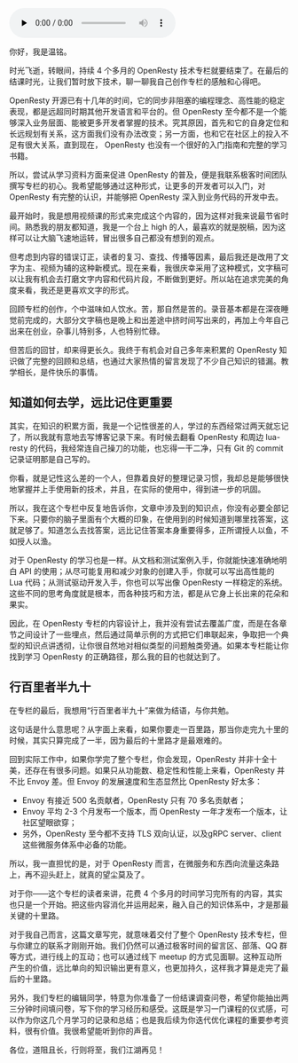 <audio id="audio" title="结束语 | 行百里者半九十" controls="" preload="none"><source id="mp3" src="https://static001.geekbang.org/resource/audio/72/c0/72fd975d24b87479a3635808626551c0.mp3"></audio>

你好，我是温铭。

时光飞逝，转眼间，持续 4 个多月的 OpenResty 技术专栏就要结束了。在最后的结课时光，让我们暂时放下技术，聊一聊我自己创作专栏的感触和心得吧。

OpenResty 开源已有十几年的时间，它的同步非阻塞的编程理念、高性能的稳定表现，都是远超同时期其他开发语言和平台的。但 OpenResty 至今都不是一个能够深入业务层面、能被更多开发者掌握的技术。究其原因，首先和它的自身定位和长远规划有关系，这方面我们没有办法改变；另一方面，也和它在社区上的投入不足有很大关系，直到现在， OpenResty 也没有一个很好的入门指南和完整的学习书籍。

所以，尝试从学习资料方面来促进 OpenResty 的普及，便是我联系极客时间团队撰写专栏的初心。我希望能够通过这种形式，让更多的开发者可以入门，对 OpenResty 有完整的认识，并能够把 OpenResty 深入到业务代码的开发中去。

最开始时，我是想用视频课的形式来完成这个内容的，因为这样对我来说最节省时间。熟悉我的朋友都知道，我是一个台上 high 的人，最喜欢的就是脱稿，因为这样可以让大脑飞速地运转，冒出很多自己都没有想到的观点。

但考虑到内容的错误订正，读者的复习、查找、传播等因素，最后我还是改用了文字为主、视频为辅的这种新模式。现在来看，我很庆幸采用了这种模式，文字稿可以让我有机会去打磨文字内容和代码片段，不断做到更好。所以站在追求完美的角度来看，我还是更喜欢文字的形式。

回顾专栏的创作，个中滋味如人饮水。苦，那自然是苦的。录音基本都是在深夜睡觉前完成的，大部分文字稿也是晚上和出差途中挤时间写出来的，再加上今年自己出来在创业，杂事儿特别多，人也特别忙碌。

但苦后的回甘，却来得更长久。我终于有机会对自己多年来积累的 OpenResty 知识做了完整的回顾和总结，也通过大家热情的留言发现了不少自己知识的错漏。教学相长，是件快乐的事情。

## 知道如何去学，远比记住更重要

其实，在知识的积累方面，我是一个记性很差的人，学过的东西经常过两天就忘记了，所以我就有意地去写博客记录下来。有时候去翻看 OpenResty 和周边 lua-resty 的代码，我经常连自己操刀的功能，也忘得一干二净，只有 Git 的 commit 记录证明那是自己写的。

你看，就是记性这么差的一个人，但靠着良好的整理记录习惯，我却总是能够很快地掌握并上手使用新的技术，并且，在实际的使用中，得到进一步的巩固。

所以，我在这个专栏中反复地告诉你，文章中涉及到的知识点，你没有必要全部记下来。只要你的脑子里面有个大概的印象，在使用到的时候知道到哪里找答案，这就足够了。知道怎么去找答案，远比记住答案本身重要得多，正所谓授人以鱼，不如授人以渔。

对于 OpenResty 的学习也是一样。从文档和测试案例入手，你就能快速准确地明白 API 的使用；从尽可能复用和减少对象的创建入手，你就可以写出高性能的 Lua 代码；从测试驱动开发入手，你也可以写出像 OpenResty 一样稳定的系统。这些不同的思考角度就是根本，而各种技巧和方法，都是从它身上长出来的花朵和果实。

因此，在 OpenResty 专栏的内容设计上，我并没有尝试去覆盖广度，而是在各章节之间设计了一些埋点，然后通过简单示例的方式把它们串联起来，争取把一个典型的知识点讲透彻，让你很自然地对相似类型的问题触类旁通。如果本专栏能让你找到学习 OpenResty 的正确路径，那么我的目的也就达到了。

## 行百里者半九十

在专栏的最后，我想用“行百里者半九十”来做为结语，与你共勉。

这句话是什么意思呢？从字面上来看，如果你要走一百里路，那当你走完九十里的时候，其实只算完成了一半，因为最后的十里路才是最艰难的。

回到实际工作中，如果你学完了整个专栏，你会发现，OpenResty 并非十全十美，还存在有很多问题。如果只从功能数、稳定性和性能上来看，OpenResty 并不比 Envoy 差。但 Envoy 的发展速度和生态显然比 OpenResty 好太多：

- Envoy 有接近 500 名贡献者，OpenResty 只有 70 多名贡献者；
- Envoy 平均 2-3 个月发布一个版本，而 OpenResty 一年才发布一个版本，让社区望眼欲穿；
- 另外，OpenResty 至今都不支持 TLS 双向认证，以及gRPC server、client 这些微服务体系中必备的功能。

所以，我一直担忧的是，对于 OpenResty 而言，在微服务和东西向流量这条路上，再不迎头赶上，就真的望尘莫及了。

对于你——这个专栏的读者来讲，花费 4 个多月的时间学习完所有的内容，其实也只是一个开始。把这些内容消化并运用起来，融入自己的知识体系中，才是那最关键的十里路。

对于我自己而言，这篇文章写完，就意味着交付了整个 OpenResty 技术专栏，但与你建立的联系才刚刚开始。我们仍然可以通过极客时间的留言区、部落、QQ 群等方式，进行线上的互动；也可以通过线下 meetup 的方式见面聊。这种互动所产生的价值，远比单向的知识输出更有意义，也更加持久，这样我才算是走完了最后的十里路。

另外，我们专栏的编辑同学，特意为你准备了一份结课调查问卷，希望你能抽出两三分钟时间填问卷，写下你的学习经历和感受。这既是学习一门课程的仪式感，可以作为你这几个月学习的记录和总结；也是我后续为你迭代优化课程的重要参考资料，很有价值。我很希望能听到你的声音。

各位，道阻且长，行则将至，我们江湖再见！

[<img src="https://static001.geekbang.org/resource/image/67/fd/67bd257e5171525b30d17ad9f22d8efd.jpg" alt="">](https://jinshuju.net/f/c09Mdz)
